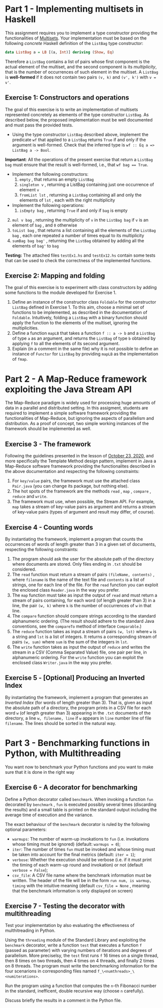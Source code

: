 # Part 1 - Implementing multisets in Haskell
This assignment requires you to implement a type constructor providing the functionalities of [Multisets](https://en.wikipedia.org/wiki/Multiset). Your
implementation must be based on the following *concrete* Haskell definition of the `ListBag` type constructor:
```haskell
data ListBag a = LB [(a, Int)] deriving (Show, Eq)
```

Therefore a `ListBag` contains a list of pairs whose first component is the actual element of the multiset, and the
second component is its *multiplicity*, that is the number of occurrences of such element in the multiset. A
`ListBag` is **well-formed** if it does not contain two pairs `(v, k)` and `(v', k')` with `v = v'`.

## Exercise 1: Constructors and operations
The goal of this exercise is to write an implementation of multisets represented concretely as elements of the type
constructor `ListBag`. As described below, the proposed implementation must be well documented and must
pass the provided tests.
* Using the type constructor `ListBag` described above, implement the predicate `wf` that applied to a
`ListBag` returns `True` if and only if the argument is well-formed. Check that the inferred type is `wf :: Eq a => ListBag a -> Bool`.

**Important**: All the operations of the present exercise that return a `ListBag` `bag` must ensure that the result is
well-formed, i.e., that `wf bag == True`.
* Implement the following constructors:
  1. `empty` , that returns an empty `ListBag`
  1. `singleton v` , returning a ListBag containing just one occurrence of element `v`
  1. `fromList lst` , returning a `ListBag` containing all and only the elements of `lst` , each with the right
multiplicity
* Implement the following operations:
  1. `isEmpty bag` , returning `True` if and only if `bag` is empty
2. `mul v bag` , returning the multiplicity of `v` in the `ListBag bag` if `v` is an element of `bag` , and `0`
otherwise
3. `toList bag` , that returns a list containing all the elements of the `ListBag bag` , each one repeated a
number of times equal to its multiplicity
4. `sumBag bag bag'` , returning the `ListBag` obtained by adding all the elements of `bag'` to `bag`

**Testing:** The attached files `testEx1.hs` and `testEx12.hs` contain some tests that can be used to check the
correctness of the implemented functions.

## Exercise 2: Mapping and folding
The goal of this exercise is to experiment with class constructors by adding some functions to the module
developed for Exercise 1.
1.  Define an instance of the constructor class `Foldable` for the constructor `ListBag` defined in Exercise 1. To
this aim, choose a minimal set of functions to be implemented, as described in the documentation of
`Foldable`. Intuitively, folding a `ListBag` with a binary function should apply the function to the elements
of the multiset, ignoring the multiplicities.
1. Define a function `mapLB` that takes a function `f :: a -> b` and a `ListBag` of type `a` as an argument, and
returns the `ListBag` of type `b` obtained by applying `f` to all the elements of its second argument.
1. Explain (in a comment in the same file) why it is not possible to define an instance of `Functor` for `ListBag`
by providing `mapLB` as the implementation of `fmap`.

# Part 2 - A Map-Reduce framework exploiting the Java Stream API
The Map-Reduce paradigm is widely used for processing huge amounts of data in a parallel and distributed
setting. In this assigment, students are required to implement a simple software framework providing the
functionalities of Map-Reduce, but ignoring the aspects of parallelism and distribution. As a proof of concept,
two simple working instances of the framework should be implemented as well.

## Exercise 3 - The framework
Following the guidelines presented in the lesson of [October 23, 2020](http://pages.di.unipi.it/corradini/Didattica/AP-20/index.html#framework), and more specifically the Template
Method design pattern, implement in Java a Map-Reduce software framework providing the functionalites
described in the above documentation and respecting the following constraints:
1. For `key/value` pairs, the framework must use the attached class `Pair.java` (you can change its package,
but nothing else).
1. The hot spots of the framework are the methods `read` , `map` , `compare` , `reduce` and `write`.
1. The framework must use, when possible, the Stream API. For example, `map` takes a stream of key-value
pairs as argument and returns a stream of key-value pairs (types of argument and result may differ, of
course).

## Exercise 4 - Counting words
By instantiating the framework, implement a program that counts the occurrences of words of length greater
than 3 in a given set of documents, respecting the following constraints:
1. The program should ask the user for the absolute path of the directory where documents are stored. Only
files ending in `.txt` should be considered.
1. The `read` function must return a stream of pairs `(fileName, contents)` , where `filename` is the name of
the text file and `contents` is a list of strings, one for each line of the file. For the `read` function you can
exploit the enclosed class `Reader.java` in the way you prefer.
1. The `map` function must take as input the output of `read` and must return a stream of pairs containing, for
each word (of length greater than 3) in a line, the pair `(w, k)` where `k` is the number of occurrences of `w`
in that line.
1. The `compare` function should compare strings according to the standard alphanumeric ordering. (The
result should adhere to the standard Java conventions, see the `compareTo` method of interface
`Comparable`.)
1. The `reduce` function takes as input a stream of pairs `(w, lst)` where `w` is a string and `lst` is a list of
integers. It returns a corresponding stream of pairs `(w, sum)` where `sum` is the sum of the integers in `lst`.
1. The `write` function takes as input the output of `reduce` and writes the stream in a CSV (Comma Separated
Value) file, one pair per line, in alphanumeric ordering. For the `write` function you can exploit the enclosed
class `Writer.java` in the way you prefer.

## Exercise 5 - [Optional] Producing an Inverted Index
By instantiating the framework, implement a program that generates an *Inverted Index* (for words of length
greater than 3). That is, given as input the absolute path of a directory, the program prints in a CSV file for each
word `w` (of length greater than 3) appearing in the `.txt` documents of the directory, a line `w, filename, line`
if `w` appears in `line` number line of file `filename`. The lines should be sorted in the natural way.

# Part 3 - Benchmarking functions in Python, with Multithreading
You want now to benchmark your Python functions and you want to make sure that it is done in the right way

## Exercise 6 - A decorator for benchmarking
Define a Python decorator called `benchmark`. When invoking a function `fun` decorated by `benchmark` , `fun` is
executed possibly several times (discarding the results) and a small table is printed on the standard output
including the average time of execution and the variance.

The exact behaviour of the `benchmark` decorator is ruled by the following optional parameters:
* `warmups`: The number of warm-up invokations to `fun` (i.e. invokations whose timing must be ignored)
(default: `warmups = 0`);
* `iter`: The number of times `fun` must be invoked and whose timing must be taken into account for the
final metrics (default: `iter = 1`);
* `verbose`: Whether the execution should be verbose (i.e. if it must print the timing of each warm-up round
and invokation) or not (default `verbose = False`);
* `csv_file`: A CSV file name where the benchmark information must be written. The header of the file will be
in the form `run num, is warmup, timing` with the intuitive meaning (default `csv_file = None` , meaning
that the benchmark information is only displayed on screen)

## Exercise 7 - Testing the decorator with multithreading
Test your implementation by also evaluating the effectiveness of multhitreading in Python.

Using the `threading` module of the Standard Library and exploiting the `benchmark` decorator, write a function
`test` that executes a function `f` (passed as parameter) with varying numbers of iterations and degrees of
parallelism. More preciselsy, the `test` first runs `f` 16 times on a single thread, then 8 times on two threads,
then 4 times on 4 threads, and finally 2 times on 8 threads. The program must write the benchmarking
information for the four scenarions in corresponding files named `f_\<numthreads>_\<numiterations>`.

Run the program using a function that computes the `n`-th Fibonacci number in the standard, inefficent, double
recursive way (choose `n` carefully).

Discuss briefly the results in a comment in the Python file.